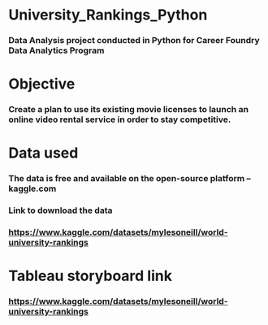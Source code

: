 # University_Rankings_Python
### Data Analysis project conducted in Python for Career Foundry Data Analytics Program
# Objective
### Create a plan to use its existing movie licenses to launch an online video rental service in order to stay competitive.
# Data used
### The data is free and available on the open-source platform – kaggle.com 
### Link to download the data 
### https://www.kaggle.com/datasets/mylesoneill/world-university-rankings
# Tableau storyboard link
### https://www.kaggle.com/datasets/mylesoneill/world-university-rankings
